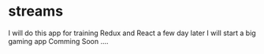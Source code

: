 # streams
I will do this app for training Redux and React a few day later I will start a big gaming app 
Comming Soon ....
